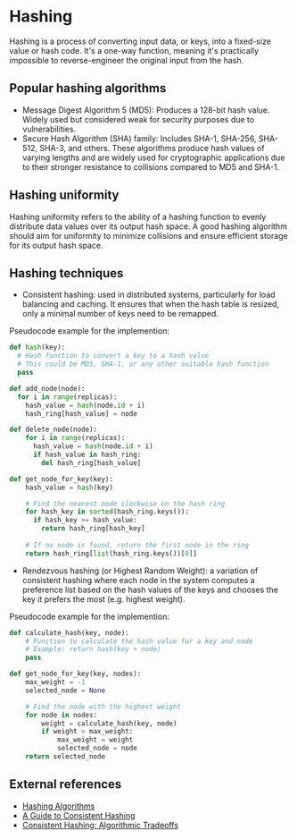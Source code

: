 # Hashing

Hashing is a process of converting input data, or keys, into a fixed-size value or hash code. It's a one-way function, meaning it's practically impossible to reverse-engineer the original input from the hash.

## Popular hashing algorithms

- Message Digest Algorithm 5 (MD5): Produces a 128-bit hash value. Widely used but considered weak for security purposes due to vulnerabilities.
- Secure Hash Algorithm (SHA) family: Includes SHA-1, SHA-256, SHA-512, SHA-3, and others. These algorithms produce hash values of varying lengths and are widely used for cryptographic applications due to their stronger resistance to collisions compared to MD5 and SHA-1.

## Hashing uniformity

Hashing uniformity refers to the ability of a hashing function to evenly distribute data values over its output hash space. A good hashing algorithm should aim for uniformity to minimize collisions and ensure efficient storage for its output hash space.

## Hashing techniques

- Consistent hashing: used in distributed systems, particularly for load balancing and caching. It ensures that when the hash table is resized, only a minimal number of keys need to be remapped.

Pseudocode example for the implemention:

```python
def hash(key):
  # Hash function to convert a key to a hash value
  # This could be MD5, SHA-1, or any other suitable hash function
  pass

def add_node(node):
  for i in range(replicas):
    hash_value = hash(node.id + i)
    hash_ring[hash_value] = node

def delete_node(node):
    for i in range(replicas):
      hash_value = hash(node.id + i)
      if hash_value in hash_ring:
        del hash_ring[hash_value]

def get_node_for_key(key):
    hash_value = hash(key)

    # Find the nearest node clockwise on the hash ring
    for hash_key in sorted(hash_ring.keys()):
      if hash_key >= hash_value:
        return hash_ring[hash_key]
  
    # If no node is found, return the first node in the ring
    return hash_ring[list(hash_ring.keys())[0]]
```

- Rendezvous hashing (or Highest Random Weight): a variation of consistent hashing where each node in the system computes a preference list based on the hash values of the keys and chooses the key it prefers the most (e.g. highest weight).

Pseudocode example for the implemention:

```python
def calculate_hash(key, node):
    # Function to calculate the hash value for a key and node
    # Example: return hash(key + node)
    pass

def get_node_for_key(key, nodes):
    max_weight = -1
    selected_node = None

    # Find the node with the highest weight
    for node in nodes:
        weight = calculate_hash(key, node)
        if weight > max_weight:
            max_weight = weight
            selected_node = node
    return selected_node
```

## External references

- [Hashing Algorithms](https://jscrambler.com/blog/hashing-algorithms)
- [A Guide to Consistent Hashing](https://www.toptal.com/big-data/consistent-hashing)
- [Consistent Hashing: Algorithmic Tradeoffs](https://dgryski.medium.com/consistent-hashing-algorithmic-tradeoffs-ef6b8e2fcae8)
